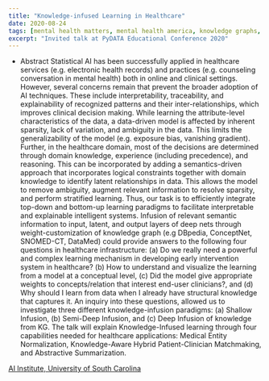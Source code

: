 ```yaml
---
title: "Knowledge-infused Learning in Healthcare"
date: 2020-08-24
tags: [mental health matters, mental health america, knowledge graphs, socialgood, ai for good, knowledge-infused learning, artificial intelligence]
excerpt: "Invited talk at PyDATA Educational Conference 2020"
---
```


* Abstract
Statistical AI has been successfully applied in healthcare services (e.g. electronic health records) and practices (e.g. counseling conversation in mental health) both in online and clinical settings. However, several concerns remain that prevent the broader adoption of AI techniques. These include interpretability, traceability, and explainability of recognized patterns and their inter-relationships, which improves clinical decision making. While learning the attribute-level characteristics of the data, a data-driven model is affected by inherent sparsity, lack of variation, and ambiguity in the data. This limits the generalizability of the model (e.g. exposure bias, vanishing gradient). Further, in the healthcare domain, most of the decisions are determined through domain knowledge, experience (including precedence), and reasoning. This can be incorporated by adding a semantics-driven approach that incorporates logical constraints together with domain knowledge to identify latent relationships in data. This allows the model to remove ambiguity, augment relevant information to resolve sparsity, and perform stratified learning. Thus, our task is to efficiently integrate top-down and bottom-up learning paradigms to facilitate interpretable and explainable intelligent systems. Infusion of relevant semantic information to input, latent, and output layers of deep nets through weight-customization of knowledge graph (e.g DBpedia, ConceptNet, SNOMED-CT, DataMed) could provide answers to the following four questions in healthcare infrastructure: (a) Do we really need a powerful and complex learning mechanism in developing early intervention system in healthcare? (b) How to understand and visualize the learning from a model at a conceptual level, (c) Did the model give appropriate weights to concepts/relation that interest end-user clinicians?, and (d) Why should I learn from data when I already have structural knowledge that captures it. An inquiry into these questions, allowed us to investigate three different knowledge-infusion paradigms: (a) Shallow Infusion, (b) Semi-Deep Infusion, and (c) Deep Infusion of knowledge from KG. The talk will explain Knowledge-Infused learning through four capabilities needed for healthcare applications: Medical Entity Normalization, Knowledge-Aware Hybrid Patient-Clinician Matchmaking, and Abstractive Summarization.


[AI Institute, University of South Carolina](https://www.cse.sc.edu/news/manas-gaur-invited-talk)